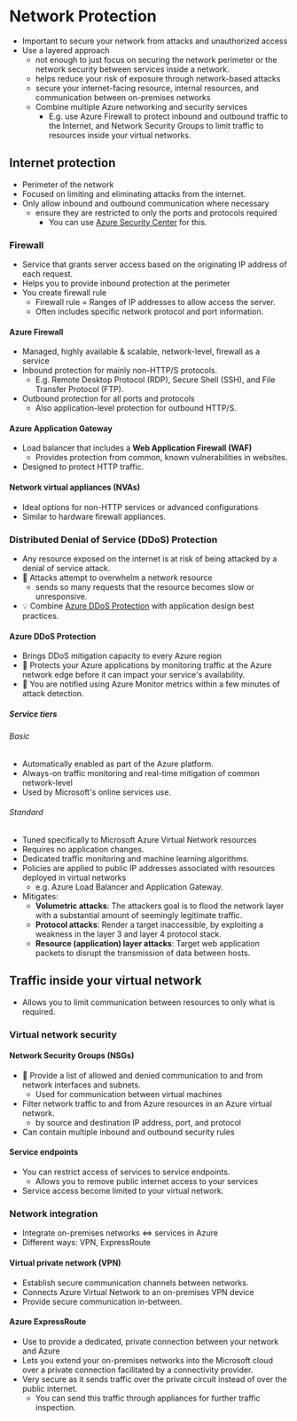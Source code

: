 # Network Protection

- Important to secure your network from attacks and unauthorized access
- Use a layered approach
  - not enough to just focus on securing the network perimeter or the network security between services inside a network.
  - helps reduce your risk of exposure through network-based attacks
  - secure your internet-facing resource, internal resources, and communication between on-premises networks
  - Combine multiple Azure networking and security services
    - E.g. use Azure Firewall to protect inbound and outbound traffic to the Internet, and Network Security Groups to limit traffic to resources inside your virtual networks.

## Internet protection

- Perimeter of the network
- Focused on limiting and eliminating attacks from the internet.
- Only allow inbound and outbound communication where necessary
  - ensure they are restricted to only the ports and protocols required
    - You can use [Azure Security Center](./4.3.%20Azure%20Security%20Center.md) for this.

### Firewall

- Service that grants server access based on the originating IP address of each request.
- Helps you to provide inbound protection at the perimeter
- You create firewall rule
  - Firewall rule = Ranges of IP addresses to allow access the server.
  - Often includes specific network protocol and port information.

#### Azure Firewall

- Managed, highly available & scalable, network-level, firewall as a service
- Inbound protection for mainly non-HTTP/S protocols.
  - E.g. Remote Desktop Protocol (RDP), Secure Shell (SSH), and File Transfer Protocol (FTP).
- Outbound protection for all ports and protocols
  - Also application-level protection for outbound HTTP/S.

#### Azure Application Gateway

- Load balancer that includes a **Web Application Firewall (WAF)**
  - Provides protection from common, known vulnerabilities in websites.
- Designed to protect HTTP traffic.

#### Network virtual appliances (NVAs)

- Ideal options for non-HTTP services or advanced configurations
- Similar to hardware firewall appliances.

### Distributed Denial of Service (DDoS) Protection

- Any resource exposed on the internet is at risk of being attacked by a denial of service attack.
- 📝 Attacks attempt to overwhelm a network resource
  - sends so many requests that the resource becomes slow or unresponsive.
- 💡 Combine [Azure DDoS Protection](#azure-ddos-protection) with application design best practices.

#### Azure DDoS Protection

- Brings DDoS mitigation capacity to every Azure region
- 📝 Protects your Azure applications by monitoring traffic at the Azure network edge before it can impact your service's availability.
- 📝 You are notified using Azure Monitor metrics within a few minutes of attack detection.

##### Service tiers

###### Basic

- Automatically enabled as part of the Azure platform.
- Always-on traffic monitoring and real-time mitigation of common network-level
- Used by Microsoft's online services use.

###### Standard

- Tuned specifically to Microsoft Azure Virtual Network resources
- Requires no application changes.
- Dedicated traffic monitoring and machine learning algorithms.
- Policies are applied to public IP addresses associated with resources deployed in virtual networks
  - e.g. Azure Load Balancer and Application Gateway.
- Mitigates:
  - **Volumetric attacks**: The attackers goal is to flood the network layer with a substantial amount of seemingly legitimate traffic.
  - **Protocol attacks**: Render a target inaccessible, by exploiting a weakness in the layer 3 and layer 4 protocol stack.
  - **Resource (application) layer attacks**: Target web application packets to disrupt the transmission of data between hosts.

## Traffic inside your virtual network

- Allows you to limit communication between resources to only what is required.

### Virtual network security

#### Network Security Groups (NSGs)

- 📝 Provide a list of allowed and denied communication to and from network interfaces and subnets.
  - Used for communication between virtual machines
- Filter network traffic to and from Azure resources in an Azure virtual network.
  - by source and destination IP address, port, and protocol
- Can contain multiple inbound and outbound security rules

#### Service endpoints

- You can restrict access of services to service endpoints.
  - Allows you to remove public internet access to your services
- Service access become limited to your virtual network.

### Network integration

- Integrate on-premises networks <=> services in Azure
- Different ways: VPN, ExpressRoute

#### Virtual private network (VPN)

- Establish secure communication channels between networks.
- Connects Azure Virtual Network to an on-premises VPN device
- Provide secure communication in-between.

#### Azure ExpressRoute

- Use to provide a dedicated, private connection between your network and Azure
- Lets you extend your on-premises networks into the Microsoft cloud over a private connection facilitated by a connectivity provider.
- Very secure as it sends traffic over the private circuit instead of over the public internet.
  - You can send this traffic through appliances for further traffic inspection.